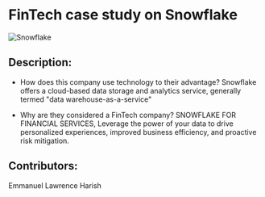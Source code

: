 # FinTech case study on Snowflake

![Snowflake](https://1amiydhcmj36tz3733v94f15-wpengine.netdna-ssl.com/wp-content/themes/snowflake/assets/img/logo-blue.svg)


## Description:

* How does this company use technology to their advantage? 
Snowflake offers a cloud-based data storage and analytics service, generally termed "data warehouse-as-a-service"

* Why are they considered a FinTech company?
SNOWFLAKE FOR FINANCIAL SERVICES, Leverage the power of your data to drive personalized experiences, improved business efficiency, and proactive risk mitigation.


## Contributors: 
Emmanuel
Lawrence
Harish



